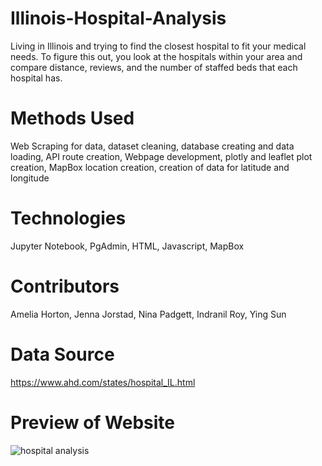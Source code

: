 # Illinois-Hospital-Analysis
Living in Illinois and trying to find the closest hospital to fit your medical needs. To figure this out, you look at the hospitals within your area and compare distance, reviews, and the number of staffed beds that each hospital has. 

# Methods Used
Web Scraping for data, dataset cleaning, database creating and data loading, API route creation, Webpage development, plotly and leaflet plot creation, MapBox location creation, creation of data for latitude and longitude

# Technologies
Jupyter Notebook, PgAdmin, HTML, Javascript, MapBox

# Contributors
Amelia Horton, Jenna Jorstad, Nina Padgett, Indranil Roy, Ying Sun

# Data Source
https://www.ahd.com/states/hospital_IL.html

# Preview of Website
![hospital analysis](https://user-images.githubusercontent.com/99835613/177412647-d8f2cbe7-256a-4ba1-90cb-ca2d888cd312.png)

